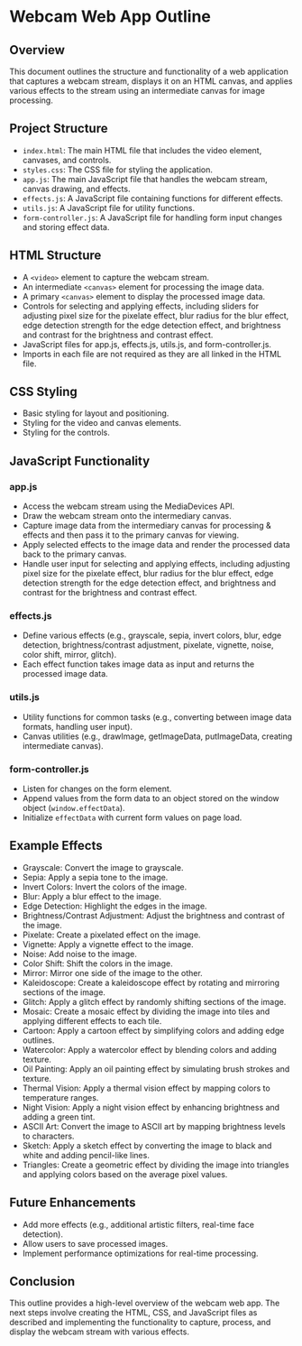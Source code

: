 # Webcam Web App Outline

## Overview
This document outlines the structure and functionality of a web application that captures a webcam stream, displays it on an HTML canvas, and applies various effects to the stream using an intermediate canvas for image processing.

## Project Structure
- `index.html`: The main HTML file that includes the video element, canvases, and controls.
- `styles.css`: The CSS file for styling the application.
- `app.js`: The main JavaScript file that handles the webcam stream, canvas drawing, and effects.
- `effects.js`: A JavaScript file containing functions for different effects.
- `utils.js`: A JavaScript file for utility functions.
- `form-controller.js`: A JavaScript file for handling form input changes and storing effect data.

## HTML Structure
- A `<video>` element to capture the webcam stream.
- An intermediate `<canvas>` element for processing the image data.
- A primary `<canvas>` element to display the processed image data.
- Controls for selecting and applying effects, including sliders for adjusting pixel size for the pixelate effect, blur radius for the blur effect, edge detection strength for the edge detection effect, and brightness and contrast for the brightness and contrast effect.
- JavaScript files for app.js, effects.js, utils.js, and form-controller.js.
- Imports in each file are not required as they are all linked in the HTML file.

## CSS Styling
- Basic styling for layout and positioning.
- Styling for the video and canvas elements.
- Styling for the controls.

## JavaScript Functionality

### app.js
- Access the webcam stream using the MediaDevices API.
- Draw the webcam stream onto the intermediary canvas.
- Capture image data from the intermediary canvas for processing & effects and then pass it to the primary canvas for viewing.
- Apply selected effects to the image data and render the processed data back to the primary canvas.
- Handle user input for selecting and applying effects, including adjusting pixel size for the pixelate effect, blur radius for the blur effect, edge detection strength for the edge detection effect, and brightness and contrast for the brightness and contrast effect.

### effects.js
- Define various effects (e.g., grayscale, sepia, invert colors, blur, edge detection, brightness/contrast adjustment, pixelate, vignette, noise, color shift, mirror, glitch).
- Each effect function takes image data as input and returns the processed image data.

### utils.js
- Utility functions for common tasks (e.g., converting between image data formats, handling user input).
- Canvas utilities (e.g., drawImage, getImageData, putImageData, creating intermediate canvas).

### form-controller.js
- Listen for changes on the form element.
- Append values from the form data to an object stored on the window object (`window.effectData`).
- Initialize `effectData` with current form values on page load.

## Example Effects
- Grayscale: Convert the image to grayscale.
- Sepia: Apply a sepia tone to the image.
- Invert Colors: Invert the colors of the image.
- Blur: Apply a blur effect to the image.
- Edge Detection: Highlight the edges in the image.
- Brightness/Contrast Adjustment: Adjust the brightness and contrast of the image.
- Pixelate: Create a pixelated effect on the image.
- Vignette: Apply a vignette effect to the image.
- Noise: Add noise to the image.
- Color Shift: Shift the colors in the image.
- Mirror: Mirror one side of the image to the other.
- Kaleidoscope: Create a kaleidoscope effect by rotating and mirroring sections of the image.
- Glitch: Apply a glitch effect by randomly shifting sections of the image.
- Mosaic: Create a mosaic effect by dividing the image into tiles and applying different effects to each tile.
- Cartoon: Apply a cartoon effect by simplifying colors and adding edge outlines.
- Watercolor: Apply a watercolor effect by blending colors and adding texture.
- Oil Painting: Apply an oil painting effect by simulating brush strokes and texture.
- Thermal Vision: Apply a thermal vision effect by mapping colors to temperature ranges.
- Night Vision: Apply a night vision effect by enhancing brightness and adding a green tint.
- ASCII Art: Convert the image to ASCII art by mapping brightness levels to characters.
- Sketch: Apply a sketch effect by converting the image to black and white and adding pencil-like lines.
- Triangles: Create a geometric effect by dividing the image into triangles and applying colors based on the average pixel values.

## Future Enhancements
- Add more effects (e.g., additional artistic filters, real-time face detection).
- Allow users to save processed images.
- Implement performance optimizations for real-time processing.

## Conclusion
This outline provides a high-level overview of the webcam web app. The next steps involve creating the HTML, CSS, and JavaScript files as described and implementing the functionality to capture, process, and display the webcam stream with various effects.
